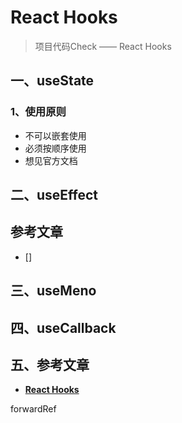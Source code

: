 # React Hooks

> 项目代码Check —— React Hooks

## 一、useState

### 1、使用原则

- 不可以嵌套使用
- 必须按顺序使用
- 想见官方文档







## 二、useEffect

## 参考文章

- []



## 三、useMeno



## 四、useCallback



## 五、参考文章

- [**React Hooks**](https://github.com/ascoders/weekly/blob/master/%E5%89%8D%E6%B2%BF%E6%8A%80%E6%9C%AF/79.%E7%B2%BE%E8%AF%BB%E3%80%8AReact%20Hooks%E3%80%8B.md)



forwardRef